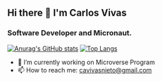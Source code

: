 ## Hi there 👋 I'm Carlos Vivas
### Software Developer and Micronaut.
[![Anurag's GitHub stats](https://github-readme-stats.vercel.app/api?username=carlosmuerto&show_icons=true&count_private=true&theme=dracula)](https://github.com/anuraghazra/github-readme-stats) [![Top Langs](https://github-readme-stats.vercel.app/api/top-langs/?username=carlosmuerto&layout=compact&theme=dracula)](https://github.com/anuraghazra/github-readme-stats)

- 🔭 I’m currently working on Microverse Program
- 📫 How to reach me: cavivasnieto@gmail.com

<!--
**carlosmuerto/carlosmuerto** is a ✨ _special_ ✨ repository because its `README.md` (this file) appears on your GitHub profile.

Here are some ideas to get you started:

- 🔭 I’m currently working on ...
- 🌱 I’m currently learning ...
- 👯 I’m looking to collaborate on ...
- 🤔 I’m looking for help with ...
- 💬 Ask me about ...
- 📫 How to reach me: ...
- 😄 Pronouns: ...
- ⚡ Fun fact: ...
-->
